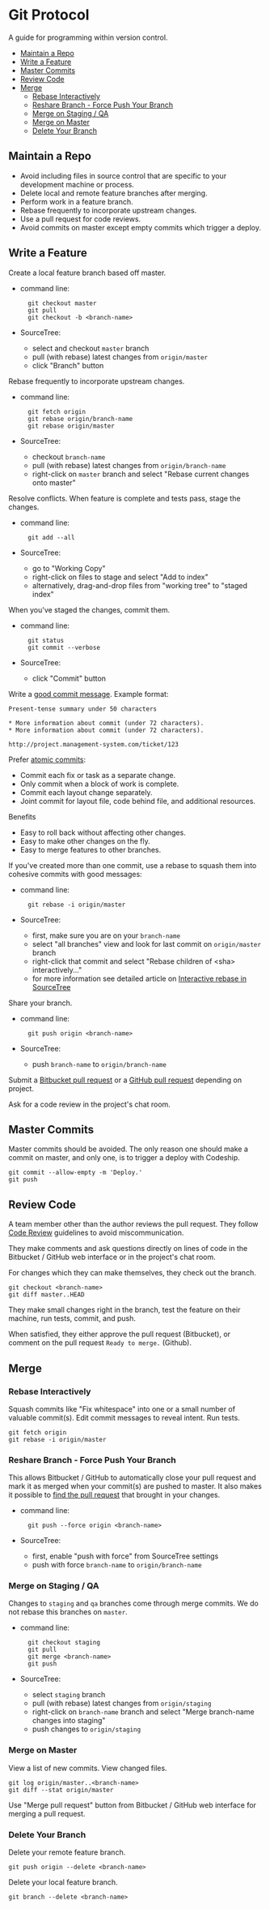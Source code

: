 Git Protocol
============

A guide for programming within version control.

- [Maintain a Repo](#maintain-a-repo)
- [Write a Feature](#write-a-feature)
- [Master Commits](#master-commits)
- [Review Code](#review-code)
- [Merge](#merge)
    + [Rebase Interactively](#rebase-interactively)
    + [Reshare Branch - Force Push Your Branch](#reshare-branch---force-push-your-branch)
    + [Merge on Staging / QA](#merge-on-staging--qa)
    + [Merge on Master](#merge-on-master)
    + [Delete Your Branch](#delete-your-branch)

Maintain a Repo
---------------

* Avoid including files in source control that are specific to your
  development machine or process.
* Delete local and remote feature branches after merging.
* Perform work in a feature branch.
* Rebase frequently to incorporate upstream changes.
* Use a pull request for code reviews.
* Avoid commits on master except empty commits which trigger a deploy.


Write a Feature
---------------

Create a local feature branch based off master.

- command line:

        git checkout master
        git pull
        git checkout -b <branch-name>

- SourceTree:

    + select and checkout `master` branch
    + pull (with rebase) latest changes from `origin/master`
    + click "Branch" button

Rebase frequently to incorporate upstream changes.

- command line:

        git fetch origin
        git rebase origin/branch-name
        git rebase origin/master

- SourceTree:

    + checkout `branch-name`
    + pull (with rebase) latest changes from `origin/branch-name`
    + right-click on `master` branch and select "Rebase current changes onto master"

Resolve conflicts. When feature is complete and tests pass, stage the changes.

- command line:

        git add --all

- SourceTree:

    + go to "Working Copy"
    + right-click on files to stage and select "Add to index"
    + alternatively, drag-and-drop files from "working tree" to "staged index"

When you've staged the changes, commit them.

- command line:

        git status
        git commit --verbose

- SourceTree:

    + click "Commit" button

Write a [good commit message]. Example format:

    Present-tense summary under 50 characters

    * More information about commit (under 72 characters).
    * More information about commit (under 72 characters).

    http://project.management-system.com/ticket/123

Prefer [atomic commits]:

* Commit each fix or task as a separate change.
* Only commit when a block of work is complete.
* Commit each layout change separately.
* Joint commit for layout file, code behind file, and additional resources.

Benefits

* Easy to roll back without affecting other changes.
* Easy to make other changes on the fly.
* Easy to merge features to other branches.

If you've created more than one commit, use a rebase to squash them into
cohesive commits with good messages:

- command line:

        git rebase -i origin/master

- SourceTree:

    + first, make sure you are on your `branch-name`
    + select "all branches" view and look for last commit on `origin/master` branch
    + right-click that commit and select "Rebase children of \<sha\> interactively..."
    + for more information see detailed article on [Interactive rebase in SourceTree](http://blogs.atlassian.com/2014/06/interactive-rebase-sourcetree/)

Share your branch.

- command line:

        git push origin <branch-name>

- SourceTree:

    + push `branch-name` to `origin/branch-name`

Submit a [Bitbucket pull request] or a [GitHub pull request] depending on project.

Ask for a code review in the project's chat room.

[good commit message]: http://tbaggery.com/2008/04/19/a-note-about-git-commit-messages.html
[atomic commits]: http://www.freshconsulting.com/atomic-commits/
[Bitbucket pull request]: https://www.atlassian.com/git/tutorials/making-a-pull-request/
[GitHub pull request]: https://help.github.com/articles/using-pull-requests/

Master Commits
--------------

Master commits should be avoided. The only reason one should make a commit on master, and only one, is to trigger a deploy with Codeship.

    git commit --allow-empty -m 'Deploy.'
    git push

Review Code
-----------

A team member other than the author reviews the pull request. They follow
[Code Review](/code-review) guidelines to avoid
miscommunication.

They make comments and ask questions directly on lines of code in the
Bitbucket / GitHub web interface or in the project's chat room.

For changes which they can make themselves, they check out the branch.

    git checkout <branch-name>
    git diff master..HEAD

They make small changes right in the branch, test the feature on their machine,
run tests, commit, and push.

When satisfied, they either approve the pull request (Bitbucket), or comment on the pull request `Ready to merge.` (Github).

Merge
-----

### Rebase Interactively

Squash commits like "Fix whitespace" into one or a
small number of valuable commit(s). Edit commit messages to reveal intent. Run
tests.

    git fetch origin
    git rebase -i origin/master

### Reshare Branch - Force Push Your Branch

This allows Bitbucket / GitHub to automatically close
your pull request and mark it as merged when your commit(s) are pushed to master.
It also makes it possible to [find the pull request] that brought in your changes.

- command line:

        git push --force origin <branch-name>

- SourceTree:
    
    + first, enable "push with force" from SourceTree settings
    + push with force `branch-name` to `origin/branch-name`

### Merge on Staging / QA

Changes to `staging` and `qa` branches come through merge commits. We do not rebase this branches on `master`.

- command line:

        git checkout staging
        git pull
        git merge <branch-name>
        git push

- SourceTree:

    + select `staging` branch
    + pull (with rebase) latest changes from `origin/staging`
    + right-click on `branch-name` branch and select "Merge branch-name changes into staging"
    + push changes to `origin/staging`

### Merge on Master

View a list of new commits. View changed files.

    git log origin/master..<branch-name>
    git diff --stat origin/master

Use "Merge pull request" button from Bitbucket / GitHub web interface for merging a pull request.

### Delete Your Branch

Delete your remote feature branch.

    git push origin --delete <branch-name>

Delete your local feature branch.

    git branch --delete <branch-name>

[find the pull request]: http://stackoverflow.com/a/17819027
